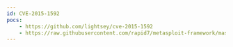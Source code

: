```yaml
---
id: CVE-2015-1592
pocs:
    - https://github.com/lightsey/cve-2015-1592
    - https://raw.githubusercontent.com/rapid7/metasploit-framework/master/modules/exploits/unix/webapp/sixapart_movabletype_storable_exec.rb
---
```

